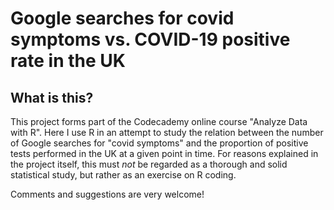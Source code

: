 # Google searches for covid symptoms vs. COVID-19 positive rate in the UK

## What is this?

This project forms part of the Codecademy online course "Analyze Data with R". Here I use R in an attempt to study the relation between the number of Google searches for "covid symptoms" and the proportion of positive tests performed in the UK at a given point in time. For reasons explained in the project itself, this must *not* be regarded as a thorough and solid statistical study, but rather as an exercise on R coding.

Comments and suggestions are very welcome!